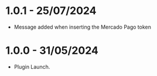 # 1.0.1 - 25/07/2024
* Message added when inserting the Mercado Pago token

# 1.0.0 - 31/05/2024
* Plugin Launch.